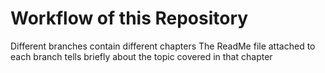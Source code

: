 # Workflow of this Repository

Different branches contain different chapters
The ReadMe file attached to each branch tells briefly about the topic covered in that chapter
